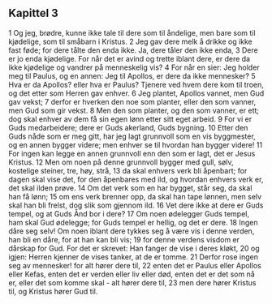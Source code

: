 ## Kapittel 3

1 Og jeg, brødre, kunne ikke tale til dere som til åndelige, men bare som til kjødelige, som til småbarn i Kristus.
2 Jeg gav dere melk å drikke og ikke fast føde; for dere tålte den enda ikke. Ja, dere tåler den ikke enda,
3 Dere er jo enda kjødelige. For når det er avind og trette iblant dere, er dere da ikke kjødelige og vandrer på menneskelig vis?
4 For når en sier: Jeg holder meg til Paulus, og en annen: Jeg til Apollos, er dere da ikke mennesker?
5 Hva er da Apollos? eller hva er Paulus? Tjenere ved hvem dere kom til troen, og det etter som Herren gav enhver.
6 Jeg plantet, Apollos vannet, men Gud gav vekst;
7 derfor er hverken den noe som planter, eller den som vanner, men Gud som gir vekst.
8 Men den som planter, og den som vanner, er ett; dog skal enhver av dem få sin egen lønn etter sitt eget arbeid.
9 For vi er Guds medarbeidere; dere er Guds akerland, Guds bygning.
10 Etter den Guds nåde som er meg gitt, har jeg lagt grunnvoll som en vis byggmester, og en annen bygger videre; men enhver se til hvordan han bygger videre!
11 For ingen kan legge en annen grunnvoll enn den som er lagt, det er Jesus Kristus.
12 Men om noen på denne grunnvoll bygger med gull, sølv, kostelige steiner, tre, høy, strå,
13 da skal enhvers verk bli åpenbart; for dagen skal vise det, for den åpenbares med ild, og hvordan enhvers verk er, det skal ilden prøve.
14 Om det verk som en har bygget, står seg, da skal han få lønn;
15 om ens verk brenner opp, da skal han tape lønnen, men selv skal han bli frelst, dog slik som gjennom ild.
16 Vet dere ikke at dere er Guds tempel, og at Guds Ånd bor i dere?
17 Om noen ødelegger Guds tempel, ham skal Gud ødelegge; for Guds tempel er hellig, og det er dere.
18 Ingen dåre seg selv! Om noen iblant dere tykkes seg å være vis i denne verden, han bli en dåre, for at han kan bli vis;
19 for denne verdens visdom er dårskap for Gud. For det er skrevet: Han fanger de vise i deres kløkt,
20 og igjen: Herren kjenner de vises tanker, at de er tomme.
21 Derfor rose ingen seg av mennesker! for alt hører dere til,
22 enten det er Paulus eller Apollos eller Kefas, enten det er verden eller liv eller død, enten det er det som nå er, eller det som komme skal - alt hører dere til,
23 men dere hører Kristus til, og Kristus hører Gud til.
